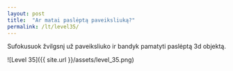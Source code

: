 ```yaml
---
layout: post
title:  "Ar matai paslėptą paveiksliuką?"
permalink: /lt/level35/
---
```

Sufokusuok žvilgsnį už paveiksliuko ir bandyk pamatyti paslėptą 3d objektą.

![Level 35]({{ site.url }}/assets/level_35.png)